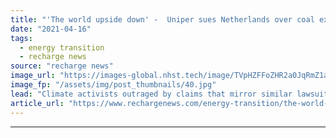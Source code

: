 ```yaml
---
title: "'The world upside down' -  Uniper sues Netherlands over coal exit but touts hydrogen future"
date: "2021-04-16"
tags: 
  - energy transition
  - recharge news
source: "recharge news"
image_url: "https://images-global.nhst.tech/image/TVpHZFFoZHR2a0JqRmZ1aW5mbEx1U2FwbFRFUk5sYy9LT2NIQXNocnA2UT0=/nhst/binary/657d3209ab07d0b986fca8a9e48d9d42"
image_fp: "/assets/img/post_thumbnails/40.jpg"
lead: "Climate activists outraged by claims that mirror similar lawsuit from RWE over closure of a Dutch coal-fired power plant"
article_url: "https://www.rechargenews.com/energy-transition/the-world-upside-down-uniper-sues-netherlands-over-coal-exit-but-touts-hydrogen-future/2-1-997143"
---
```


---
